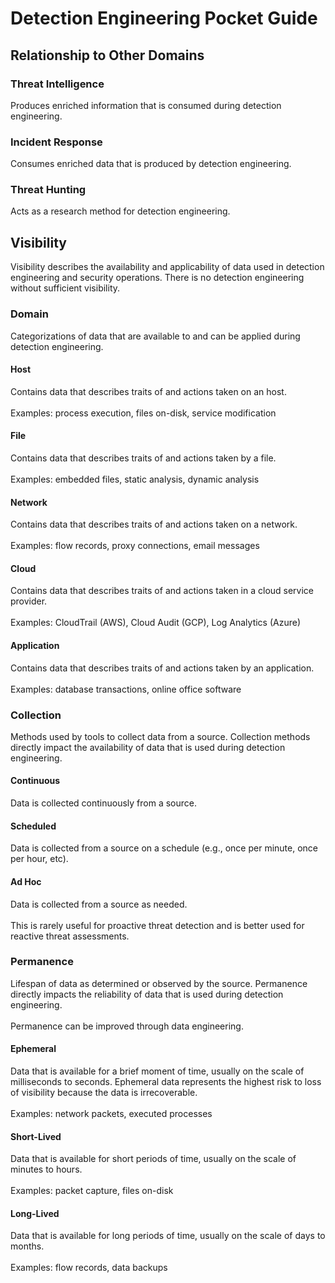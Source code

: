 # Detection Engineering Pocket Guide

## Relationship to Other Domains
### Threat Intelligence
Produces enriched information that is consumed during detection engineering.

### Incident Response
Consumes enriched data that is produced by detection engineering.

### Threat Hunting
Acts as a research method for detection engineering.

## Visibility
Visibility describes the availability and applicability of data used in detection engineering and security operations. There is no detection engineering without sufficient visibility.

### Domain
Categorizations of data that are available to and can be applied during detection engineering.

#### Host
Contains data that describes traits of and actions taken on an host.<br>
<br>
Examples: process execution, files on-disk, service modification

#### File
Contains data that describes traits of and actions taken by a file.<br>
<br>
Examples: embedded files, static analysis, dynamic analysis

#### Network
Contains data that describes traits of and actions taken on a network.<br>
<br>
Examples: flow records, proxy connections, email messages

#### Cloud
Contains data that describes traits of and actions taken in a cloud service provider.<br>
<br>
Examples: CloudTrail (AWS), Cloud Audit (GCP), Log Analytics (Azure)

#### Application
Contains data that describes traits of and actions taken by an application.<br>
<br>
Examples: database transactions, online office software

### Collection
Methods used by tools to collect data from a source. Collection methods directly impact the availability of data that is used during detection engineering.

#### Continuous
Data is collected continuously from a source.

#### Scheduled
Data is collected from a source on a schedule (e.g., once per minute, once per hour, etc).

#### Ad Hoc
Data is collected from a source as needed.<br>
<br>
This is rarely useful for proactive threat detection and is better used for reactive threat assessments.

### Permanence
Lifespan of data as determined or observed by the source. Permanence directly impacts the reliability of data that is used during detection engineering.<br>
<br>
Permanence can be improved through data engineering.

#### Ephemeral
Data that is available for a brief moment of time, usually on the scale of milliseconds to seconds. Ephemeral data represents the highest risk to loss of visibility because the data is irrecoverable.<br>
<br>
Examples: network packets, executed processes

#### Short-Lived
Data that is available for short periods of time, usually on the scale of minutes to hours.<br>
<br>
Examples: packet capture, files on-disk

#### Long-Lived
Data that is available for long periods of time, usually on the scale of days to months.<br>
<br>
Examples: flow records, data backups
